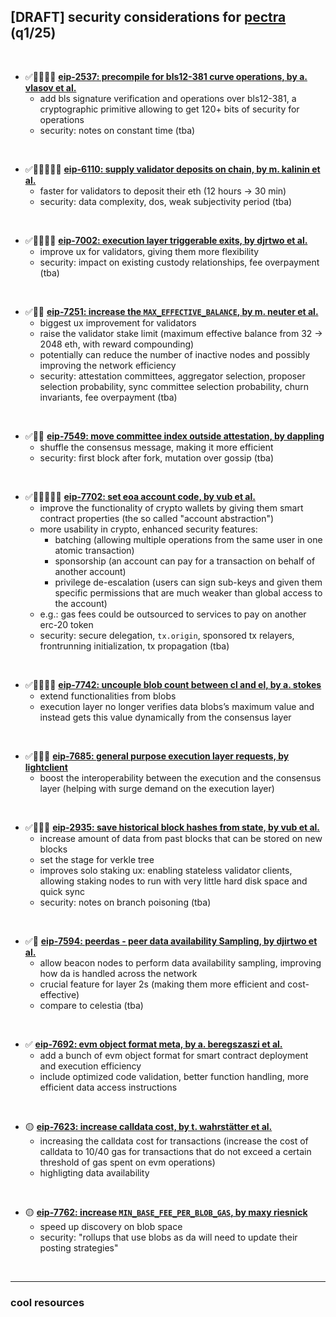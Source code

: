 ## [DRAFT] security considerations for **[pectra](https://eips.ethereum.org/EIPS/eip-7600)** (q1/25)

<br>

* ✅🔐🏋🏻‍♀️ **[eip-2537: precompile for bls12-381 curve operations, by a. vlasov et al.](https://eips.ethereum.org/EIPS/eip-2537)**
  - add bls signature verification and operations over bls12-381, a cryptographic primitive allowing to get 120+ bits of security for operations 
  - security: notes on constant time (tba)

<br>

* ✅🔐🤝🏋🏻‍♀️ **[eip-6110: supply validator deposits on chain, by m. kalinin et al.](https://eips.ethereum.org/EIPS/eip-61100)**
  - faster for validators to deposit their eth (12 hours -> 30 min)
  - security: data complexity, dos, weak subjectivity period (tba)

<br>

* ✅🔐🏋🏻‍♀️ **[eip-7002: execution layer triggerable exits, by djrtwo et al.](https://eips.ethereum.org/EIPS/eip-7002)**
  - improve ux for validators, giving them more flexibility
  - security: impact on existing custody relationships, fee overpayment (tba)

<br>

* ✅🔐🤝 **[eip-7251: increase the `MAX_EFFECTIVE_BALANCE`, by m. neuter et al.](https://eips.ethereum.org/EIPS/eip-7251)**
  - biggest ux improvement for validators
  - raise the validator stake limit (maximum effective balance from 32 -> 2048 eth, with reward compounding)
  - potentially can reduce the number of inactive nodes and possibly improving the network efficiency
  - security: attestation committees, aggregator selection, proposer selection probability, sync committee selection probability, churn invariants, fee overpayment (tba)

<br>

* ✅🔐🤝 **[eip-7549: move committee index outside attestation, by dappling](https://eips.ethereum.org/EIPS/eip-7549)**
  - shuffle the consensus message, making it more efficient
  - security: first block after fork, mutation over gossip (tba)

<br>

* ✅🔐🤝🏋🏻‍♀️ **[eip-7702: set eoa account code, by vub et al.](https://eips.ethereum.org/EIPS/eip-7702)**
  - improve the functionality of crypto wallets by giving them smart contract properties (the so called "account abstraction")
  - more usability in crypto, enhanced security features:
    - batching (allowing multiple operations from the same user in one atomic transaction)
    - sponsorship (an account can pay for a transaction on behalf of another account)
    - privilege de-escalation (users can sign sub-keys and given them specific permissions that are much weaker than global access to the account)
  - e.g.: gas fees could be outsourced to services to pay on another erc-20 token
  - security: secure delegation, `tx.origin`, sponsored tx relayers, frontrunning initialization, tx propagation (tba)

<br>

* ✅🤝🏋🏻‍♀️ **[eip-7742: uncouple blob count between cl and el, by a. stokes](https://eips.ethereum.org/EIPS/eip-7742)**
  - extend functionalities from blobs
  - execution layer no longer verifies data blobs’s maximum value and instead gets this value dynamically from the consensus layer

<br>

* ✅🏋🏻‍♀️ **[eip-7685: general purpose execution layer requests, by lightclient](https://eips.ethereum.org/EIPS/eip-7685)**
  - boost the interoperability between the execution and the consensus layer (helping with surge demand on the execution layer)

<br>

* ✅🏋🏻‍♀️ **[eip-2935: save historical block hashes from state, by vub et al.](https://eips.ethereum.org/EIPS/eip-2935)**
  - increase amount of data from past blocks that can be stored on new blocks
  - set the stage for verkle tree
  - improves solo staking ux: enabling stateless validator clients, allowing staking nodes to run with very little hard disk space and quick sync
  - security: notes on branch poisoning (tba)

<br>

* ✅🤝 **[eip-7594: peerdas - peer data availability Sampling, by djirtwo et al.](https://eips.ethereum.org/EIPS/eip-7594)**
  - allow beacon nodes to perform data availability sampling, improving how da is handled across the network
  - crucial feature for layer 2s (making them more efficient and cost-effective)
  - compare to celestia (tba)
 
<br>

* ✅ **[eip-7692: evm object format meta, by a. beregszaszi et al.](https://eips.ethereum.org/EIPS/eip-7692)**
  - add a bunch of evm object format for smart contract deployment and execution efficiency
  - include optimized code validation, better function handling, more efficient data access instructions

<br>

* 🟡 **[eip-7623: increase calldata cost, by t. wahrstätter et al.](https://eips.ethereum.org/EIPS/eip-7623)**
  - increasing the calldata cost for transactions (increase the cost of calldata to 10/40 gas for transactions that do not exceed a certain threshold of gas spent on evm operations)
  - highligting data availability

<br>

* 🟡 **[eip-7762: increase `MIN_BASE_FEE_PER_BLOB_GAS`, by maxy riesnick](https://eips.ethereum.org/EIPS/eip-7762)**
  -  speed up discovery on blob space
  -  security: "rollups that use blobs as da will need to update their posting strategies"

<br>

----

### cool resources

<br>


  
